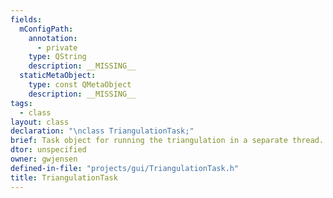 ```yaml
---
fields:
  mConfigPath:
    annotation:
      - private
    type: QString
    description: __MISSING__
  staticMetaObject:
    type: const QMetaObject
    description: __MISSING__
tags:
  - class
layout: class
declaration: "\nclass TriangulationTask;"
brief: Task object for running the triangulation in a separate thread.
dtor: unspecified
owner: gwjensen
defined-in-file: "projects/gui/TriangulationTask.h"
title: TriangulationTask
---
```

